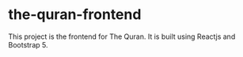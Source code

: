 # the-quran-frontend
This project is the frontend for The Quran. It is built using Reactjs and Bootstrap 5.
